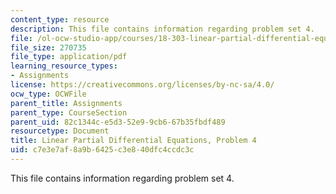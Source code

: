 ```yaml
---
content_type: resource
description: This file contains information regarding problem set 4.
file: /ol-ocw-studio-app/courses/18-303-linear-partial-differential-equations-analysis-and-numerics-fall-2014/c7e3e7af8a9b6425c3e840dfc4ccdc3c_MIT18_303F14_pset4.pdf
file_size: 270735
file_type: application/pdf
learning_resource_types:
- Assignments
license: https://creativecommons.org/licenses/by-nc-sa/4.0/
ocw_type: OCWFile
parent_title: Assignments
parent_type: CourseSection
parent_uid: 82c1344c-e5d3-52e9-9cb6-67b35fbdf489
resourcetype: Document
title: Linear Partial Differential Equations, Problem 4
uid: c7e3e7af-8a9b-6425-c3e8-40dfc4ccdc3c
---
```

This file contains information regarding problem set 4.